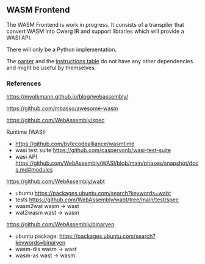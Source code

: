 ## WASM Frontend 

The WASM Frontend is work in progress. It consists of a transpiler that
convert WASM into Cwerg IR and support libraries which will provide a WASI API.

There will only be a Python implementation.

The [parser](parser.py) and the [instructions table](opcode_tab.py) do not have any other dependencies and might be useful by themselves.

### References 

https://mvolkmann.github.io/blog/webassembly/

https://github.com/mbasso/awesome-wasm

https://github.com/WebAssembly/spec


Runtime (WASI)

* https://github.com/bytecodealliance/wasmtime
* wasi test suite https://github.com/caspervonb/wasi-test-suite
* wasi API https://github.com/WebAssembly/WASI/blob/main/phases/snapshot/docs.md#modules

https://github.com/WebAssembly/wabt  

* ubuntu https://packages.ubuntu.com/search?keywords=wabt
* tests https://github.com/WebAssembly/wabt/tree/main/test/spec
* wasm2wat wasm -> wast
* wat2wasm wast -> wasm

https://github.com/WebAssembly/binaryen

* ubuntu package: https://packages.ubuntu.com/search?keywords=binaryen
* wasm-dis wasm -> wast
* wasm-as wast -> wasm
